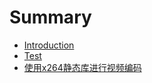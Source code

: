 # Summary

* [Introduction](README.md)
* [Test](test.md)
* [使用x264静态库进行视频编码](shi-yong-x264-jing-tai-ku-jin-xing-shi-pin-bian-ma.md)

